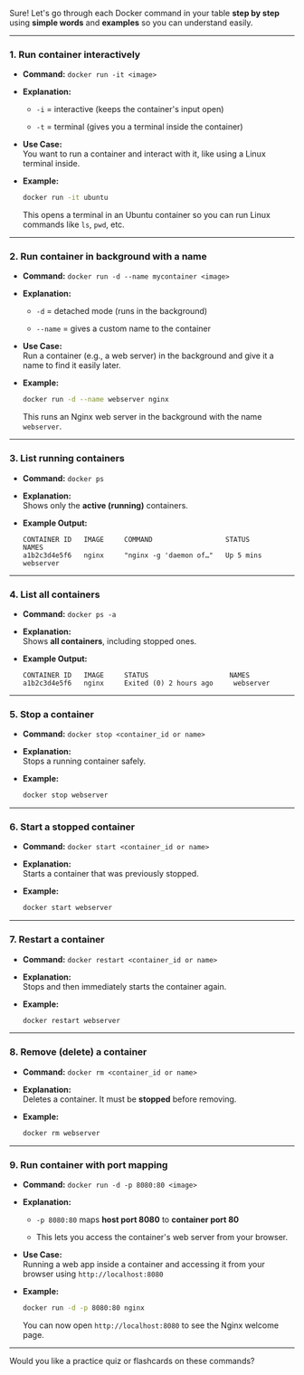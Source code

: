 Sure! Let's go through each Docker command in your table **step by step** using **simple words** and **examples** so you can understand easily.

---

### 1. **Run container interactively**

- **Command:** `docker run -it <image>`
    
- **Explanation:**
    
    - `-i` = interactive (keeps the container's input open)
        
    - `-t` = terminal (gives you a terminal inside the container)
        
- **Use Case:**  
    You want to run a container and interact with it, like using a Linux terminal inside.
    
- **Example:**
    
    ```bash
    docker run -it ubuntu
    ```
    
    This opens a terminal in an Ubuntu container so you can run Linux commands like `ls`, `pwd`, etc.
    

---

### 2. **Run container in background with a name**

- **Command:** `docker run -d --name mycontainer <image>`
    
- **Explanation:**
    
    - `-d` = detached mode (runs in the background)
        
    - `--name` = gives a custom name to the container
        
- **Use Case:**  
    Run a container (e.g., a web server) in the background and give it a name to find it easily later.
    
- **Example:**
    
    ```bash
    docker run -d --name webserver nginx
    ```
    
    This runs an Nginx web server in the background with the name `webserver`.
    

---

### 3. **List running containers**

- **Command:** `docker ps`
    
- **Explanation:**  
    Shows only the **active (running)** containers.
    
- **Example Output:**
    
    ```
    CONTAINER ID   IMAGE     COMMAND                  STATUS       NAMES
    a1b2c3d4e5f6   nginx     "nginx -g 'daemon of…"   Up 5 mins    webserver
    ```
    

---

### 4. **List all containers**

- **Command:** `docker ps -a`
    
- **Explanation:**  
    Shows **all containers**, including stopped ones.
    
- **Example Output:**
    
    ```
    CONTAINER ID   IMAGE     STATUS                    NAMES
    a1b2c3d4e5f6   nginx     Exited (0) 2 hours ago     webserver
    ```
    

---

### 5. **Stop a container**

- **Command:** `docker stop <container_id or name>`
    
- **Explanation:**  
    Stops a running container safely.
    
- **Example:**
    
    ```bash
    docker stop webserver
    ```
    

---

### 6. **Start a stopped container**

- **Command:** `docker start <container_id or name>`
    
- **Explanation:**  
    Starts a container that was previously stopped.
    
- **Example:**
    
    ```bash
    docker start webserver
    ```
    

---

### 7. **Restart a container**

- **Command:** `docker restart <container_id or name>`
    
- **Explanation:**  
    Stops and then immediately starts the container again.
    
- **Example:**
    
    ```bash
    docker restart webserver
    ```
    

---

### 8. **Remove (delete) a container**

- **Command:** `docker rm <container_id or name>`
    
- **Explanation:**  
    Deletes a container. It must be **stopped** before removing.
    
- **Example:**
    
    ```bash
    docker rm webserver
    ```
    

---

### 9. **Run container with port mapping**

- **Command:** `docker run -d -p 8080:80 <image>`
    
- **Explanation:**
    
    - `-p 8080:80` maps **host port 8080** to **container port 80**
        
    - This lets you access the container's web server from your browser.
        
- **Use Case:**  
    Running a web app inside a container and accessing it from your browser using `http://localhost:8080`
    
- **Example:**
    
    ```bash
    docker run -d -p 8080:80 nginx
    ```
    
    You can now open `http://localhost:8080` to see the Nginx welcome page.
    

---

Would you like a practice quiz or flashcards on these commands?